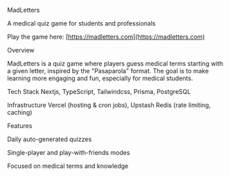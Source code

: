 
MadLetters 

A medical quiz game for students and professionals

Play the game here: [https://madletters.com](https://madletters.com)

Overview

MadLetters is a quiz game where players guess medical terms starting with a given letter, inspired by the "Pasaparola" format. The goal is to make learning more engaging and fun, especially for medical students.

Tech Stack
Nextjs, TypeScript, Tailwindcss, Prisma, PostgreSQL

Infrastructure
Vercel (hosting & cron jobs), Upstash Redis (rate limiting, caching)

Features

Daily auto-generated quizzes

Single-player and play-with-friends modes

Focused on medical terms and knowledge

